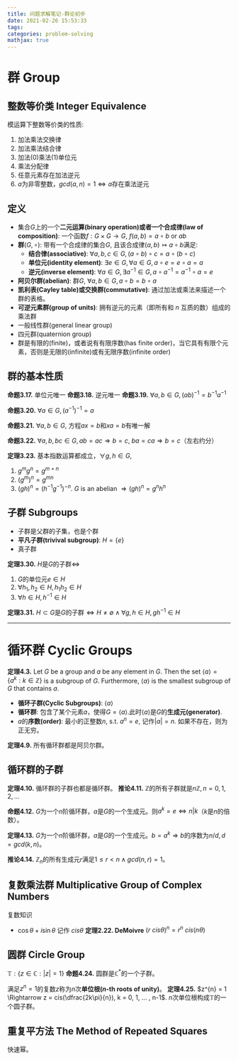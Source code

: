```yaml
---
title: 问题求解笔记-群论初步
date: 2021-02-26 15:53:33
tags:
categories: problem-solving
mathjax: true
---
```


# 群 Group

## 整数等价类 Integer Equivalence
模运算下整数等价类的性质:
1. 加法乘法交换律
2. 加法乘法结合律
3. 加法(0)乘法(1)单位元
4. 乘法分配律
5. 任意元素存在加法逆元
6. $a$为非零整数，$gcd(a,n) = 1 \Leftrightarrow a$存在乘法逆元

<!--more -->

## 定义

- 集合$G$上的一个**二元运算(binary operation)**或者一个**合成律(law of composition)**: 一个函数$f : G \times G \rightarrow G$, $f(a,b) = a \circ b$ or $ab$
- **群**$(G, \circ)$: 带有一个合成律的集合$G$, 且该合成律$(a, b) \rightarrowtail a \circ b$满足:
  + **结合律(associative)**: $\forall a, b, c \in G, (a \circ b) \circ c = a \circ (b \circ c)$
  + **单位元(identity element)**: $\exists e \in G, \forall a \in G, a \circ e = e \circ a = a$
  + **逆元(inverse element)**: $\forall a \in G, \exists a^{-1}\in G, a \circ a^{-1} = a^{-1}\circ a = e$
- **阿贝尔群(abelian)**: 群$G$, $\forall  a, b \in G, a\circ b = b \circ a$
- **凯利表(Cayley table)**或**交换群(commutative)**: 通过加法或乘法来描述一个群的表格。
- **可逆元素群(group of units)**: 拥有逆元的元素（即所有和 $n$ 互质的数）组成的乘法群
- 一般线性群(general linear group)
- 四元群(quaternion group)
- 群是有限的(finite)，或者说有有限序数(has finite order)，当它具有有限个元素，否则是无限的(infinite)或有无限序数(infinite order)

## 群的基本性质
**命题3.17.** 单位元唯一
**命题3.18.** 逆元唯一
**命题3.19.** $\forall a, b \in G, (ab)^{-1} = b^{-1}a^{-1}$

**命题3.20.** $\forall a \in G, (a^{-1})^{-1} = a$

**命题3.21.** $\forall a, b \in G,$ 方程$ax=b$和$xa=b$有唯一解

**命题3.22.** $\forall a, b,bc \in G, ab=ac \Rightarrow b=c$, $ba=ca  \Rightarrow b= c$（左右约分）

**定理3.23.** 基本指数运算都成立，$\forall g, h \in G$,
1. $g^{m}g^{n} = g ^{m+n}$
2. $(g^{m})^{n} = g^{mn}$
3. $(gh)^{n} = (h^{-1}g^{-1})^{-n}$. $G$ is an abelian $\Rightarrow (gh)^{n} = g^{n}h^{n}$

## 子群 Subgroups
- 子群是父群的子集，也是个群
- **平凡子群(trivival subgroup)**: $H = \{ e \}$
- 真子群

**定理3.30.** $H$是$G$的子群$\Leftrightarrow$
1. $G$的单位元$e \in H$
2. $\forall h_{1}, h_{2} \in H, h_{1}h_{2} \in H$
3. $\forall h \in H,  h^{-1} \in H$

**定理3.31.** $H \subset G$是$G$的子群$\Leftrightarrow H \neq \emptyset \wedge \forall g,h\in H, gh^{-1} \in H$

---
# 循环群 Cyclic Groups

**定理4.3.**  Let $G$ be a group and $a$ be any element in $G$. Then the set $\langle a\rangle =\{a^{k}:k\in\mathbb{Z}\}$ is a subgroup of $G$. Furthermore, $⟨a⟩$ is the smallest subgroup of $G$ that contains $a$.

- **循环子群(Cyclic Subgroups)**: $\langle a \rangle$
- **循环群**: 包含了某个元素$a$，使得$G=⟨a⟩$.此时$⟨a⟩$是$G$的**生成元(generator)**.
- $a$的**序数(order)**: 最小的正整数$n$, s.t. $a^{n} = e$, 记作$|a| = n$. 如果不存在，则为正无穷。

**定理4.9.** 所有循环群都是阿贝尔群。

## 循环群的子群
**定理4.10.** 循环群的子群也都是循环群。
**推论4.11.** $\mathbb{Z}$的所有子群就是$n\mathbb{Z}, n = 0,1,2,...$

**命题4.12.** $G$为一个$n$阶循环群，$a$是$G$的一个生成元。则$a^{k} = e \Leftrightarrow n | k$（$k$是$n$的倍数）。

**定理4.13.** $G$为一个$n$阶循环群，$a$是$G$的一个生成元。$b = a^{k} \Rightarrow b$的序数为$n / d, d = gcd(k,n)$。

**推论4.14.** $\mathbb{Z}_{n}$的所有生成元$r$满足$1 \leq r < n \wedge gcd(n,r) = 1$。

## 复数乘法群  Multiplicative Group of Complex Numbers
复数知识
- $\cos \theta + i \sin \theta$ 记作 $cis\theta$
**定理2.22. DeMoivre** $(r~cis\theta)^{n} = r^{n}~cis(n\theta)$

## 圆群 Circle Group
$\mathbb{T}: \{ z \in \mathbb{C}: |z| = 1 \}$
**命题4.24.** 圆群是$\mathbb{C}^{*}$的一个子群。

满足$z^{n} = 1$的复数$z$称为$n$次**单位根($n$-th roots of unity)**。
**定理4.25.** $z^{n} = 1 \Rightarrow z = cis(\dfrac{2k\pi}{n}), k = 0, 1, ... , n-1$. $n$次单位根构成$\mathbb{T}$的一个圆子群。

## 重复平方法 The Method of Repeated Squares
快速幂。
